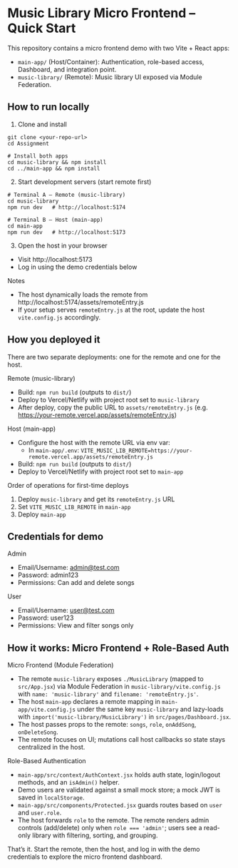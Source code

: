 # Music Library Micro Frontend – Quick Start

This repository contains a micro frontend demo with two Vite + React apps:
- `main-app/` (Host/Container): Authentication, role-based access, Dashboard, and integration point.
- `music-library/` (Remote): Music library UI exposed via Module Federation.

## How to run locally

1) Clone and install
```
git clone <your-repo-url>
cd Assignment

# Install both apps
cd music-library && npm install
cd ../main-app && npm install
```

2) Start development servers (start remote first)
```
# Terminal A – Remote (music-library)
cd music-library
npm run dev   # http://localhost:5174

# Terminal B – Host (main-app)
cd main-app
npm run dev   # http://localhost:5173
```

3) Open the host in your browser
- Visit http://localhost:5173
- Log in using the demo credentials below

Notes
- The host dynamically loads the remote from http://localhost:5174/assets/remoteEntry.js
- If your setup serves `remoteEntry.js` at the root, update the host `vite.config.js` accordingly.

## How you deployed it

There are two separate deployments: one for the remote and one for the host.

Remote (music-library)
- Build: `npm run build` (outputs to `dist/`)
- Deploy to Vercel/Netlify with project root set to `music-library`
- After deploy, copy the public URL to `assets/remoteEntry.js` (e.g. https://your-remote.vercel.app/assets/remoteEntry.js)

Host (main-app)
- Configure the host with the remote URL via env var:
  - In `main-app/.env`: `VITE_MUSIC_LIB_REMOTE=https://your-remote.vercel.app/assets/remoteEntry.js`
- Build: `npm run build` (outputs to `dist/`)
- Deploy to Vercel/Netlify with project root set to `main-app`

Order of operations for first-time deploys
1) Deploy `music-library` and get its `remoteEntry.js` URL
2) Set `VITE_MUSIC_LIB_REMOTE` in `main-app`
3) Deploy `main-app`

## Credentials for demo

Admin
- Email/Username: admin@test.com
- Password: admin123
- Permissions: Can add and delete songs

User
- Email/Username: user@test.com
- Password: user123
- Permissions: View and filter songs only

## How it works: Micro Frontend + Role-Based Auth

Micro Frontend (Module Federation)
- The remote `music-library` exposes `./MusicLibrary` (mapped to `src/App.jsx`) via Module Federation in `music-library/vite.config.js` with `name: 'music-library'` and `filename: 'remoteEntry.js'`.
- The host `main-app` declares a remote mapping in `main-app/vite.config.js` under the same key `music-library` and lazy-loads with `import('music-library/MusicLibrary')` in `src/pages/Dashboard.jsx`.
- The host passes props to the remote: `songs`, `role`, `onAddSong`, `onDeleteSong`.
- The remote focuses on UI; mutations call host callbacks so state stays centralized in the host.

Role-Based Authentication
- `main-app/src/context/AuthContext.jsx` holds auth state, login/logout methods, and an `isAdmin()` helper.
- Demo users are validated against a small mock store; a mock JWT is saved in `localStorage`.
- `main-app/src/components/Protected.jsx` guards routes based on `user` and `user.role`.
- The host forwards `role` to the remote. The remote renders admin controls (add/delete) only when `role === 'admin'`; users see a read-only library with filtering, sorting, and grouping.

That’s it. Start the remote, then the host, and log in with the demo credentials to explore the micro frontend dashboard.
